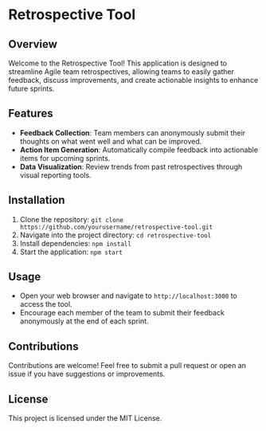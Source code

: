 # Retrospective Tool

## Overview
Welcome to the Retrospective Tool! This application is designed to streamline Agile team retrospectives, allowing teams to easily gather feedback, discuss improvements, and create actionable insights to enhance future sprints.

## Features
- **Feedback Collection**: Team members can anonymously submit their thoughts on what went well and what can be improved.
- **Action Item Generation**: Automatically compile feedback into actionable items for upcoming sprints.
- **Data Visualization**: Review trends from past retrospectives through visual reporting tools.

## Installation
1. Clone the repository: `git clone https://github.com/yourusername/retrospective-tool.git`
2. Navigate into the project directory: `cd retrospective-tool`
3. Install dependencies: `npm install`
4. Start the application: `npm start`

## Usage
- Open your web browser and navigate to `http://localhost:3000` to access the tool.
- Encourage each member of the team to submit their feedback anonymously at the end of each sprint.

## Contributions
Contributions are welcome! Feel free to submit a pull request or open an issue if you have suggestions or improvements.

## License
This project is licensed under the MIT License.
